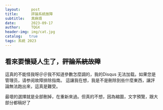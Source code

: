 ```yaml
---
layout:     post
title:      評論系統故障
subtitle:   真麻煩
date:       2023-09-17
author:     TQGX
header-img: img/cat.jpg
catalog:   true
tags: 系統 2023
---
```


## 看來要懷疑人生了，~~評論系統故障~~

這真的不能怪我呀＠＠我不知道參數怎麼調的，我的Disqus 无法加载。如果您是管理员，请参阅故障排除指南。
這讓我在想，我是不是刪除到些什麼東西，讓評論無法跑出來，這真是難受。

最壞的選擇就是全部刪掉，在重新來過。但真的不想，因為縮圖，文字預覽，跟大部分都稿好了
